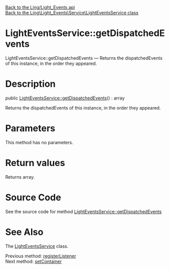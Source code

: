 [Back to the Ling/Light_Events api](https://github.com/lingtalfi/Light_Events/blob/master/doc/api/Ling/Light_Events.md)<br>
[Back to the Ling\Light_Events\Service\LightEventsService class](https://github.com/lingtalfi/Light_Events/blob/master/doc/api/Ling/Light_Events/Service/LightEventsService.md)


LightEventsService::getDispatchedEvents
================



LightEventsService::getDispatchedEvents — Returns the dispatchedEvents of this instance, in the order they appeared.




Description
================


public [LightEventsService::getDispatchedEvents](https://github.com/lingtalfi/Light_Events/blob/master/doc/api/Ling/Light_Events/Service/LightEventsService/getDispatchedEvents.md)() : array




Returns the dispatchedEvents of this instance, in the order they appeared.




Parameters
================

This method has no parameters.


Return values
================

Returns array.








Source Code
===========
See the source code for method [LightEventsService::getDispatchedEvents](https://github.com/lingtalfi/Light_Events/blob/master/Service/LightEventsService.php#L157-L160)


See Also
================

The [LightEventsService](https://github.com/lingtalfi/Light_Events/blob/master/doc/api/Ling/Light_Events/Service/LightEventsService.md) class.

Previous method: [registerListener](https://github.com/lingtalfi/Light_Events/blob/master/doc/api/Ling/Light_Events/Service/LightEventsService/registerListener.md)<br>Next method: [setContainer](https://github.com/lingtalfi/Light_Events/blob/master/doc/api/Ling/Light_Events/Service/LightEventsService/setContainer.md)<br>

